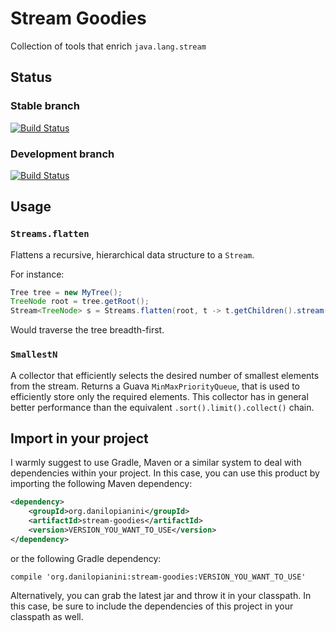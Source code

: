 # Stream Goodies

Collection of tools that enrich `java.lang.stream`

## Status

### Stable branch

[![Build Status](https://travis-ci.org/DanySK/stream-goodies.svg?branch=master)](https://travis-ci.org/DanySK/stream-goodies)

### Development branch

[![Build Status](https://travis-ci.org/DanySK/stream-goodies.svg?branch=develop)](https://travis-ci.org/DanySK/stream-goodies)

## Usage

### `Streams.flatten`

Flattens a recursive, hierarchical data structure to a `Stream`.

For instance:
``` java
Tree tree = new MyTree();
TreeNode root = tree.getRoot();
Stream<TreeNode> s = Streams.flatten(root, t -> t.getChildren().stream())
```
Would traverse the tree breadth-first.

### `SmallestN`

A collector that efficiently selects the desired number of smallest elements from the stream.
Returns a Guava `MinMaxPriorityQueue`, that is used to efficiently store only the required elements.
This collector has in general better performance than the equivalent `.sort().limit().collect()` chain.

## Import in your project

I warmly suggest to use Gradle, Maven or a similar system to deal with dependencies within your project. In this case, you can use this product by importing the following Maven dependency:

```xml
<dependency>
    <groupId>org.danilopianini</groupId>
    <artifactId>stream-goodies</artifactId>
    <version>VERSION_YOU_WANT_TO_USE</version>
</dependency>
```

or the following Gradle dependency:

```Gradle
compile 'org.danilopianini:stream-goodies:VERSION_YOU_WANT_TO_USE'
```

Alternatively, you can grab the latest jar and throw it in your classpath. In this case, be sure to include the dependencies of this project in your classpath as well.


